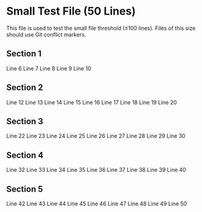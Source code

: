 # Small Test File (50 Lines)

This file is used to test the small file threshold (≤100 lines).
Files of this size should use Git conflict markers.

## Section 1

Line 6
Line 7
Line 8
Line 9
Line 10

## Section 2

Line 12
Line 13
Line 14
Line 15
Line 16
Line 17
Line 18
Line 19
Line 20

## Section 3

Line 22
Line 23
Line 24
Line 25
Line 26
Line 27
Line 28
Line 29
Line 30

## Section 4

Line 32
Line 33
Line 34
Line 35
Line 36
Line 37
Line 38
Line 39
Line 40

## Section 5

Line 42
Line 43
Line 44
Line 45
Line 46
Line 47
Line 48
Line 49
Line 50

